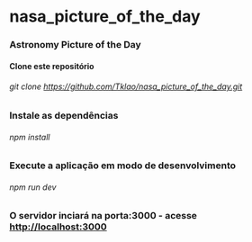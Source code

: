 # nasa_picture_of_the_day
### Astronomy Picture of the Day

#### Clone este repositório
###### git clone <https://github.com/Tklao/nasa_picture_of_the_day.git> 

### Instale as dependências 
###### npm install 

### Execute a aplicação em modo de desenvolvimento 
###### npm run dev 

### O servidor inciará na porta:3000 - acesse <http://localhost:3000> </br>


